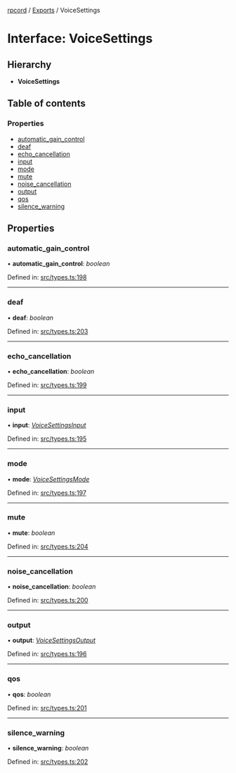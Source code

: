 [rpcord](../README.md) / [Exports](../modules.md) / VoiceSettings

# Interface: VoiceSettings

## Hierarchy

* **VoiceSettings**

## Table of contents

### Properties

- [automatic\_gain\_control](voicesettings.md#automatic_gain_control)
- [deaf](voicesettings.md#deaf)
- [echo\_cancellation](voicesettings.md#echo_cancellation)
- [input](voicesettings.md#input)
- [mode](voicesettings.md#mode)
- [mute](voicesettings.md#mute)
- [noise\_cancellation](voicesettings.md#noise_cancellation)
- [output](voicesettings.md#output)
- [qos](voicesettings.md#qos)
- [silence\_warning](voicesettings.md#silence_warning)

## Properties

### automatic\_gain\_control

• **automatic\_gain\_control**: *boolean*

Defined in: [src/types.ts:198](https://github.com/DjDeveloperr/RPCord/blob/ac2ab55/src/types.ts#L198)

___

### deaf

• **deaf**: *boolean*

Defined in: [src/types.ts:203](https://github.com/DjDeveloperr/RPCord/blob/ac2ab55/src/types.ts#L203)

___

### echo\_cancellation

• **echo\_cancellation**: *boolean*

Defined in: [src/types.ts:199](https://github.com/DjDeveloperr/RPCord/blob/ac2ab55/src/types.ts#L199)

___

### input

• **input**: [*VoiceSettingsInput*](voicesettingsinput.md)

Defined in: [src/types.ts:195](https://github.com/DjDeveloperr/RPCord/blob/ac2ab55/src/types.ts#L195)

___

### mode

• **mode**: [*VoiceSettingsMode*](voicesettingsmode.md)

Defined in: [src/types.ts:197](https://github.com/DjDeveloperr/RPCord/blob/ac2ab55/src/types.ts#L197)

___

### mute

• **mute**: *boolean*

Defined in: [src/types.ts:204](https://github.com/DjDeveloperr/RPCord/blob/ac2ab55/src/types.ts#L204)

___

### noise\_cancellation

• **noise\_cancellation**: *boolean*

Defined in: [src/types.ts:200](https://github.com/DjDeveloperr/RPCord/blob/ac2ab55/src/types.ts#L200)

___

### output

• **output**: [*VoiceSettingsOutput*](voicesettingsoutput.md)

Defined in: [src/types.ts:196](https://github.com/DjDeveloperr/RPCord/blob/ac2ab55/src/types.ts#L196)

___

### qos

• **qos**: *boolean*

Defined in: [src/types.ts:201](https://github.com/DjDeveloperr/RPCord/blob/ac2ab55/src/types.ts#L201)

___

### silence\_warning

• **silence\_warning**: *boolean*

Defined in: [src/types.ts:202](https://github.com/DjDeveloperr/RPCord/blob/ac2ab55/src/types.ts#L202)
